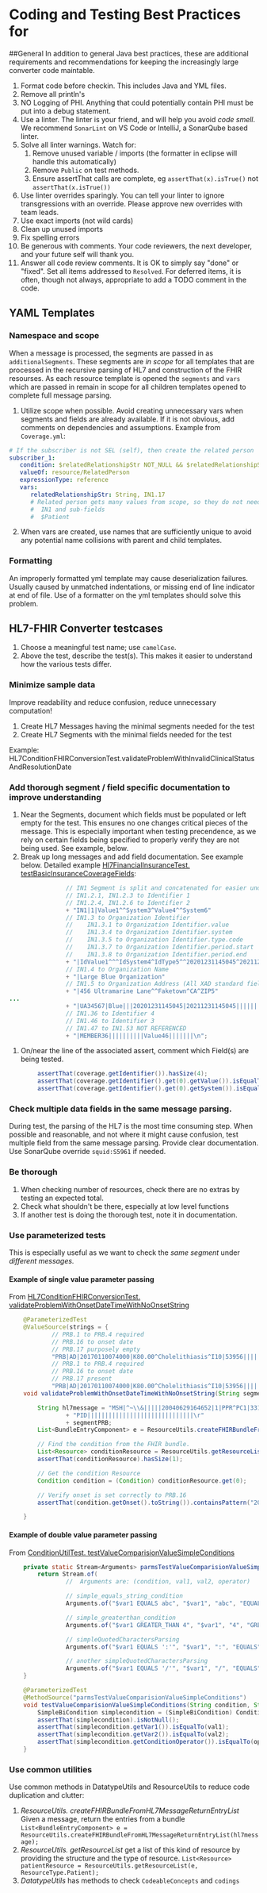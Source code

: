 # Coding and Testing Best Practices for
##General
In addition to general Java best practices, these are additional requirements and recommendations 
for keeping the increasingly large converter code maintable.  

1. Format code before checkin. This includes Java and YML files.
1. Remove all println's
1. NO Logging of PHI.  Anything that could potentially contain PHI must be put into a debug statement.
1. Use a linter.  The linter is your friend, and will help you avoid _code smell_.  We recommend `SonarLint` on VS Code or IntelliJ, a SonarQube based linter.
1. Solve all linter warnings. Watch for:
   1. Remove unused variable / imports (the formatter in eclipse will handle this automatically)
   1. Remove `Public` on test methods.  
   1. Ensure assertThat calls are complete, eg `assertThat(x).isTrue()` not `assertThat(x.isTrue())`
1. Use linter overrides sparingly. You can tell your linter to ignore transgressions with an override. Please approve new overrides with team leads.  
7. Use exact imports (not wild cards)
1. Clean up unused imports
1. Fix spelling errors
1. Be generous with comments.  Your code reviewers, the next developer, and your future self will thank you.
1. Answer all code review comments.  It is OK to simply say "done" or "fixed".  Set all items addressed to `Resolved`.  For deferred items, it is often,
though not always, appropriate to add a TODO comment in the code.

## YAML Templates
### Namespace and scope
When a message is processed, the segments are passed in as `additionalSegments`.  These segments are _in scope_ for all templates that are processed in the recursive parsing of HL7 and construction of the FHIR resourses. As each resource template is opened the `segments` and `vars` which are passed in remain in scope for all children templates opened to complete full message parsing. 
1. Utilize scope when possible. Avoid creating unnecessary vars when segments and fields are already available. If it is not obvious, add comments on dependencies and assumptions.  Example from `Coverage.yml`:
```yaml
# If the subscriber is not SEL (self), then create the related person
subscriber_1:
   condition: $relatedRelationshipStr NOT_NULL && $relatedRelationshipStr NOT_EQUALS SEL
   valueOf: resource/RelatedPerson
   expressionType: reference
   vars: 
      relatedRelationshipStr: String, IN1.17
      # Related person gets many values from scope, so they do not need to be passed in
      #  IN1 and sub-fields
      #  $Patient  
```
2. When vars are created, use names that are sufficiently unique to avoid any potential name collisions with parent and child templates.  
### Formatting
An improperly formatted yml template may cause deserialization failures.  Usually caused by unmatched indentations, or missing end of line indicator at end of file.   Use of a formatter on the yml templates should solve this problem.

## HL7-FHIR Converter testcases

1.  Choose a meaningful test name; use `camelCase`.
1.  Above the test, describe the test(s).  This makes it easier to understand how the various tests differ.

### Minimize sample data
Improve readability and reduce confusion, reduce unnecessary computation!
1.  Create HL7 Messages having the minimal segments needed for the test
1.  Create HL7 Segments with the minimal fields needed for the test

Example: HL7ConditionFHIRConversionTest.validateProblemWithInvalidClinicalStatusAndResolutionDate

### Add thorough segment / field specific documentation to improve understanding 
1.  Near the Segments, document which fields must be populated or left empty for the test.  This ensures no one changes critical pieces of the message. This is especially important when testing precendence, as we rely on certain fields being specified to properly verify they are not being used.  See example, below.
1.  Break up long messages and add field documentation. See example below. Detailed example [Hl7FinancialInsuranceTest. testBasicInsuranceCoverageFields](/src/test/java/io/github/linuxforhealth/hl7/segments/Hl7FinancialInsuranceTest.java): 
```java
                // IN1 Segment is split and concatenated for easier understanding. (| precedes numbered field.)
                // IN1.2.1, IN1.2.3 to Identifier 1
                // IN1.2.4, IN1.2.6 to Identifier 2
                + "IN1|1|Value1^^System3^Value4^^System6"
                // IN1.3 to Organization Identifier 
                //    IN1.3.1 to Organization Identifier.value
                //    IN1.3.4 to Organization Identifier.system
                //    IN1.3.5 to Organization Identifier.type.code
                //    IN1.3.7 to Organization Identifier.period.start
                //    IN1.3.8 to Organization Identifier.period.end
                + "|IdValue1^^^IdSystem4^IdType5^^20201231145045^20211231145045"
                // IN1.4 to Organization Name
                + "|Large Blue Organization"
                // IN1.5 to Organization Address (All XAD standard fields)
                + "|456 Ultramarine Lane^^Faketown^CA^ZIP5"
...
                + "|UA34567|Blue|||20201231145045|20211231145045||||||||||||||||||||||"
                // IN1.36 to Identifier 4
                // IN1.46 to Identifier 3
                // IN1.47 to IN1.53 NOT REFERENCED
                + "|MEMBER36||||||||||Value46|||||||\n";
```
1.  On/near the line of the associated assert, comment which Field(s) are being tested.
```java
        assertThat(coverage.getIdentifier()).hasSize(4);
        assertThat(coverage.getIdentifier().get(0).getValue()).isEqualTo("Value1"); // IN1.2.1
        assertThat(coverage.getIdentifier().get(0).getSystem()).isEqualTo("urn:id:System3"); // IN1.2.3
```


### Check multiple data fields in the same message parsing.
During test, the parsing of the HL7 is the most time consuming step.  When possible and reasonable, and not where it might cause confusion, test multiple field from the same message parsing.  Provide clear documentation.  Use SonarQube override `squid:S5961` if needed.

### Be thorough
1. When checking number of resources, check there are no extras by testing an expected total.
1. Check what shouldn't be there, especially at low level functions
1. If another test is doing the thorough test, note it in documentation.

### Use parameterized tests 
This is especially useful as we want to check the _same segment_ under _different messages._
#### Example of single value parameter passing
From [HL7ConditionFHIRConversionTest. validateProblemWithOnsetDateTimeWithNoOnsetString](src/test/java/io/github/linuxforhealth/hl7/segments/HL7ConditionFHIRConversionTest.java)
```java
    @ParameterizedTest
    @ValueSource(strings = {
            // PRB.1 to PRB.4 required
            // PRB.16 to onset date
            // PRB.17 purposely empty 
            "PRB|AD|20170110074000|K80.00^Cholelithiasis^I10|53956||||||||||||20180310074000||\r",
            // PRB.1 to PRB.4 required
            // PRB.16 to onset date
            // PRB.17 present
            "PRB|AD|20170110074000|K80.00^Cholelithiasis^I10|53956||||||||||||20180310074000|textual representation of the time when the problem began|\r" })
    void validateProblemWithOnsetDateTimeWithNoOnsetString(String segmentPRB) {

        String hl7message = "MSH|^~\\&|||||20040629164652|1|PPR^PC1|331|P|2.3.1||\r"
                + "PID||||||||||||||||||||||||||||||\r"
                + segmentPRB;
        List<BundleEntryComponent> e = ResourceUtils.createFHIRBundleFromHL7MessageReturnEntryList(hl7message);

        // Find the condition from the FHIR bundle.
        List<Resource> conditionResource = ResourceUtils.getResourceList(e, ResourceType.Condition);
        assertThat(conditionResource).hasSize(1);

        // Get the condition Resource
        Condition condition = (Condition) conditionResource.get(0);

        // Verify onset is set correctly to PRB.16
        assertThat(condition.getOnset().toString()).containsPattern("2018-03-10T07:40:00"); // PRB.16

    }
```
#### Example of double value parameter passing
From [ConditionUtilTest. testValueComparisionValueSimpleConditions](https://github.com/LinuxForHealth/hl7v2-fhir-converter/blob/master/src/test/java/io/github/linuxforhealth/core/expression/condition/ConditionUtilTest.java)
```java
    private static Stream<Arguments> parmsTestValueComparisionValueSimpleConditions() {
        return Stream.of(
                //  Arguments are: (condition, val1, val2, operator)

                // simple_equals_string_condition
                Arguments.of("$var1 EQUALS abc", "$var1", "abc", "EQUALS"),

                // simple_greaterthan_condition
                Arguments.of("$var1 GREATER_THAN 4", "$var1", "4", "GREATER_THAN"),

                // simpleQuotedCharactersParsing 
                Arguments.of("$var1 EQUALS ':'", "$var1", ":", "EQUALS"),

                // another simpleQuotedCharactersParsing
                Arguments.of("$var1 EQUALS '/'", "$var1", "/", "EQUALS"));
    }

    @ParameterizedTest
    @MethodSource("parmsTestValueComparisionValueSimpleConditions")
    void testValueComparisionValueSimpleConditions(String condition, String val1, String val2, String operator) {
        SimpleBiCondition simplecondition = (SimpleBiCondition) ConditionUtil.createCondition(condition);
        assertThat(simplecondition).isNotNull();
        assertThat(simplecondition.getVar1()).isEqualTo(val1);
        assertThat(simplecondition.getVar2()).isEqualTo(val2);
        assertThat(simplecondition.getConditionOperator()).isEqualTo(operator);
    }
```

### Use common utilities
Use common methods in DatatypeUtils and ResourceUtils to reduce code duplication and clutter:
1. *ResourceUtils. createFHIRBundleFromHL7MessageReturnEntryList* Given a message, return the entries from a bundle
`List<BundleEntryComponent> e = ResourceUtils.createFHIRBundleFromHL7MessageReturnEntryList(hl7message);`
1. *ResourceUtils. getResourceList* get a list of this kind of resource by providing the structure and the type of resource.
`List<Resource> patientResource = ResourceUtils.getResourceList(e, ResourceType.Patient);`
1. *DatatypeUtils* has methods to check `CodeableConcepts` and `codings`



